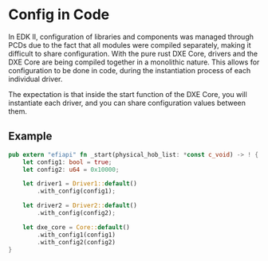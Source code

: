 # Config in Code

In EDK II, configuration of libraries and components was managed through PCDs due to the fact that
all modules were compiled separately, making it difficult to share configuration. With the pure
rust DXE Core, drivers and the DXE Core are being compiled together in a monolithic nature. This
allows for configuration to be done in code, during the instantiation process of each individual
driver.

The expectation is that inside the start function of the DXE Core, you will instantiate each
driver, and you can share configuration values between them.

## Example

``` rust
pub extern "efiapi" fn _start(physical_hob_list: *const c_void) -> ! {
    let config1: bool = true;
    let config2: u64 = 0x10000;

    let driver1 = Driver1::default()
        .with_config(config1);

    let driver2 = Driver2::default()
        .with_config(config2);

    let dxe_core = Core::default()
        .with_config1(config1)
        .with_config2(config2)
}
```
